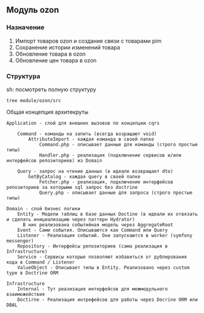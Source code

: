 ## Модуль ozon

### Назначение
1. Импорт товаров ozon и создание связи с товарами pim
2. Сохранение истории изменений товара
3. Обновление товара в ozon
4. Обновление цен товара в ozon

### Структура

sh: посмотреть полную структуру
```text
tree module/ozon/src
```
Общая концепция архитекруты
```
Application - слой для внешних вызовов по концепции cqrs 
    
    Command - команды на запить (всегда возращают void)
        AttributeImport - каждая команда в своей папке
            Command.php - описывает данные для команды (строго простые типы)
            Handler.php - реализация (подключение сервисов и/или интерфейсов репозиториев) из Domain
    
    Query - запрос на чтение данных (в идеале возвращает dto)
        GetByCatalog - каждая query в своей папке
            Fetcher.php - реализация, подключение интерфейсов репозиториев за которыми sql запрос без doctrine
            Query.php - описывает данные для запроса (строго простые типы)

Domain - слой бизнес логики
    Entity - Модели таблиц в базе данных Doctine (в идеали их отвязать и сделать инициализацию через паттерн Hydrator) 
      В них реализована событийная модель через AggregateRoot 
    Event - Сами события. Описываются как Command или Query
    Listener - Реализация событий. Они запускаются в worker (symfony messenger)
    Repository - Интерфейсы репозиториев (сама реализация в Infrastructure)
    Service - Сервисы которые позволяют избавиться от дублирования кода в Command / Listener
    ValueObject - Описывает типы в Entity. Реализовано через custom type в Doctrine ORM 
    
Infrastructure
    Internal - Тут реазизация интерфейсов для межмодульного взаиможействия
    Doctirne - Реализация интрефейсов для работы через Docrine ORM или DBAL
    

```
